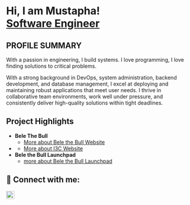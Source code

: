 <h1>Hi, I am Mustapha! <br/><a href="">Software Engineer</a></h1>

<h2>PROFILE SUMMARY</h2>
<p >With a passion in engineering, I build systems. I love programming, I love finding solutions to critical problems. 

  
With a strong background in DevOps, system administration, backend development, and 
database management, I excel at deploying and maintaining robust applications that meet 
user needs. I thrive in collaborative team environments, work well under pressure, and 
consistently deliver high-quality solutions within tight deadlines. 
</p>
<h2>Project Highlights</h2>

- <b>Bele The Bull</b>
  - [More about Bele the Bull Website](https://github.com/MaivaSoftwares/NIHUB/blob/main/README.md)
- <b></b>
  - [More about I3C Website](https://github.com/MaivaSoftwares/IC3/blob/main/README.md) 
- <b>Bele the Bull Launchpad</b>
  - [more about Bele the Bull Launchpad](https://github.com/MaivaSoftwares/JUSTDEYLEARN/blob/main/README.md)

<h2> 🤳 Connect with me:</h2>


[<img align="left" alt="JoshMadakor | LinkedIn" width="22px" src="https://cdn.jsdelivr.net/npm/simple-icons@v3/icons/linkedin.svg" />][linkedin]


[linkedin]: https://www.linkedin.com/in/mustapha-dauda-05370822a/

<!--

Here are some ideas to get you started:

- 🔭 I’m currently working on ...
- 🌱 I’m currently learning ...
- 👯 I’m looking to collaborate on ...
- 🤔 I’m looking for help with ...
- 💬 Ask me about ...
- 📫 How to reach me: ...
- 😄 Pronouns: ...
- ⚡ Fun fact: ...
-->
